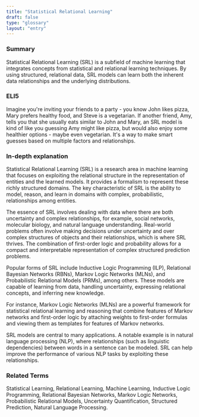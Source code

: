 ```yaml
---
title: "Statistical Relational Learning"
draft: false
type: "glossary"
layout: "entry"
---
```


### Summary
Statistical Relational Learning (SRL) is a subfield of machine learning that integrates concepts from statistical and relational learning techniques. By using structured, relational data, SRL models can learn both the inherent data relationships and the underlying distributions.

### ELI5
Imagine you're inviting your friends to a party - you know John likes pizza, Mary prefers healthy food, and Steve is a vegetarian. If another friend, Amy, tells you that she usually eats similar to John and Mary, an SRL model is kind of like you guessing Amy might like pizza, but would also enjoy some healthier options - maybe even vegetarian. It's a way to make smart guesses based on multiple factors and relationships.

### In-depth explanation
Statistical Relational Learning (SRL) is a research area in machine learning that focuses on exploiting the relational structure in the representation of entities and the learned models. It provides a formalism to represent these richly structured domains. The key characteristic of SRL is the ability to model, reason, and learn in domains with complex, probabilistic, relationships among entities. 

The essence of SRL involves dealing with data where there are both uncertainty and complex relationships, for example, social networks, molecular biology, and natural language understanding. Real-world problems often involve making decisions under uncertainty and over complex structures of objects and their relationships, which is where SRL thrives. The combination of first-order logic and probability allows for a compact and interpretable representation of complex structured prediction problems.

Popular forms of SRL include Inductive Logic Programming (ILP), Relational Bayesian Networks (RBNs), Markov Logic Networks (MLNs), and Probabilistic Relational Models (PRMs), among others. These models are capable of learning from data, handling uncertainty, expressing relational concepts, and inferring new knowledge.

For instance, Markov Logic Networks (MLNs) are a powerful framework for statistical relational learning and reasoning that combine features of Markov networks and first-order logic by attaching weights to first-order formulas and viewing them as templates for features of Markov networks. 

SRL models are central to many applications. A notable example is in natural language processing (NLP), where relationships (such as linguistic dependencies) between words in a sentence can be modeled. SRL can help improve the performance of various NLP tasks by exploiting these relationships.

### Related Terms
Statistical Learning, Relational Learning, Machine Learning, Inductive Logic Programming, Relational Bayesian Networks, Markov Logic Networks, Probabilistic Relational Models, Uncertainty Quantification, Structured Prediction, Natural Language Processing.
